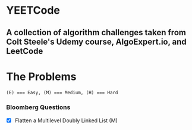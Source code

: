 # YEETCode

## A collection of algorithm challenges taken from Colt Steele's Udemy course, AlgoExpert.io, and LeetCode

# The Problems
`(E) === Easy, (M) === Medium, (H) === Hard`

### Bloomberg Questions
- [x] Flatten a Multilevel Doubly Linked List (M)
